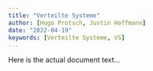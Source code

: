 ```yaml
---
title: "Verteilte Systeme"
author: [Hugo Protsch, Justin Hoffmann]
date: "2022-04-19"
keywords: [Verteilte Systeme, VS]
...
```


Here is the actual document text...


